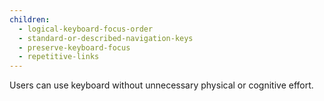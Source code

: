 ```yaml
---
children:
  - logical-keyboard-focus-order
  - standard-or-described-navigation-keys 
  - preserve-keyboard-focus
  - repetitive-links
---
```


Users can use keyboard without unnecessary physical or cognitive effort.
